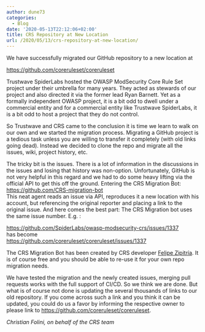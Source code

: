 ```yaml
---
author: dune73
categories:
  - Blog
date: '2020-05-13T22:12:06+02:00'
title: CRS Repository at New Location
url: /2020/05/13/crs-repository-at-new-location/
---
```


We have successfully migrated our GitHub repository to a new location at  
  
<https://github.com/coreruleset/coreruleset>  
  
Trustwave SpiderLabs hosted the OWASP ModSecurity Core Rule Set project under their umbrella for many years. They acted as stewards of our project and also directed it via the former lead Ryan Barnett. Yet as a formally independent OWASP project, it is a bit odd to dwell under a commercial entity and for a commercial entity like Trustwave SpiderLabs, it is a bit odd to host a project that they do not control.  
  
So Trustwave and CRS came to the conclusion it is time we learn to walk on our own and we started the migration process. Migrating a GitHub project is a tedious task unless you are willing to transfer it completely (with old links going dead). Instead we decided to clone the repo and migrate all the issues, wiki, project history, etc.  
  
The tricky bit is the issues. There is a lot of information in the discussions in the issues and losing that history was non-option. Unfortunately, GitHub is not very helpful in this regard and we had to do some heavy lifting via the official API to get this off the ground. Entering the CRS Migration Bot: <https://github.com/CRS-migration-bot>  
This neat agent reads an issue via API, reproduces it a new location with his account, but referencing the original reporter and placing a link to the original issue. And here comes the best part: The CRS Migration bot uses the same issue number. E.g. :  
  
<https://github.com/SpiderLabs/owasp-modsecurity-crs/issues/1337>  
has become  
<https://github.com/coreruleset/coreruleset/issues/1337>

The CRS Migration Bot has been created by CRS developer [Felipe Zipitría](https://www.fing.edu.uy/~fzipi/). It is of course free and you should be able to re-use it for your own repo migration needs.

We have tested the migration and the newly created issues, merging pull requests works with the full support of CI/CD. So we think we are done. But what is of course not done is updating the several thousands of links to our old repository. If you come across such a link and you think it can be updated, you could do us a favor by informing the respective owner to please link to <https://github.com/coreruleset/coreruleset>.  
  
*Christian Folini, on behalf of the CRS team*
